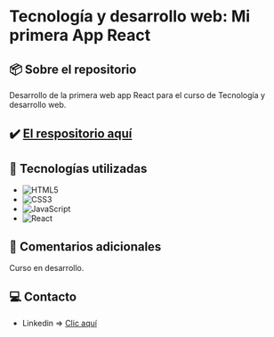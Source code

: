 # Tecnología y desarrollo web: Mi primera App React

## 📦 Sobre el repositorio
Desarrollo de la primera web app React para el curso de Tecnología y desarrollo web.

## ✔️ [El respositorio aquí](https://github.com/K3yJey/tecno-desarrollo-web.git)

## 🔧 Tecnologías utilizadas
* ![HTML5](https://img.shields.io/badge/html5-%23E34F26.svg?style=for-the-badge&logo=html5&logoColor=white)
* ![CSS3](https://img.shields.io/badge/css3-%231572B6.svg?style=for-the-badge&logo=css3&logoColor=white)
* ![JavaScript](https://img.shields.io/badge/javascript-%23323330.svg?style=for-the-badge&logo=javascript&logoColor=%23F7DF1E)
* ![React](https://img.shields.io/badge/React-100000?style=for-the-badge&logo=React&logoColor=00dafc&labelColor=222222&color=222222)

## 📌 Comentarios adicionales 
Curso en desarrollo.

## 💻 Contacto
* Linkedin => [Clic aquí](https://www.linkedin.com/in/k3yjey-dev/)